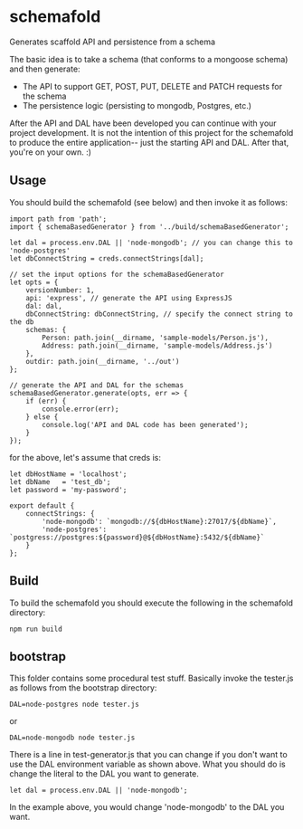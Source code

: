 # schemafold
Generates scaffold API and persistence from a schema

The basic idea is to take a schema (that conforms to a mongoose schema) and then generate:

* The API to support GET, POST, PUT, DELETE and PATCH requests for the schema
* The persistence logic (persisting to mongodb, Postgres, etc.)

After the API and DAL have been developed you can continue with your project development. It is not the intention
of this project for the schemafold to produce the entire application-- just the starting API and DAL. After that,
you're on your own. :)


## Usage

You should build the schemafold (see below) and then invoke it as follows:

```
import path from 'path';
import { schemaBasedGenerator } from '../build/schemaBasedGenerator';

let dal = process.env.DAL || 'node-mongodb'; // you can change this to 'node-postgres'
let dbConnectString = creds.connectStrings[dal];

// set the input options for the schemaBasedGenerator
let opts = {
	versionNumber: 1,
	api: 'express', // generate the API using ExpressJS
	dal: dal,
	dbConnectString: dbConnectString, // specify the connect string to the db
	schemas: {
		Person: path.join(__dirname, 'sample-models/Person.js'),
		Address: path.join(__dirname, 'sample-models/Address.js')
	},
	outdir: path.join(__dirname, '../out')
};

// generate the API and DAL for the schemas
schemaBasedGenerator.generate(opts, err => {
	if (err) {
		console.error(err);
	} else {
		console.log('API and DAL code has been generated');
	}
});
```

for the above, let's assume that creds is:

```
let dbHostName = 'localhost';
let dbName   = 'test_db';
let password = 'my-password';

export default {
	connectStrings: {
		'node-mongodb': `mongodb://${dbHostName}:27017/${dbName}`,
		'node-postgres': `postgress://postgres:${password}@${dbHostName}:5432/${dbName}`
	}	
};
```


## Build

To build the schemafold you should execute the following in the schemafold directory:

```
npm run build
```


## bootstrap

This folder contains some procedural test stuff. Basically invoke the tester.js as follows from the bootstrap directory:

```
DAL=node-postgres node tester.js
```

or 

```
DAL=node-mongodb node tester.js
```

There is a line in test-generator.js that you can change if you don't want to use the DAL environment variable as shown above. What you should do is change the literal to the DAL you want to generate.

```
let dal = process.env.DAL || 'node-mongodb';
```

In the example above, you would change 'node-mongodb' to the DAL you want.

